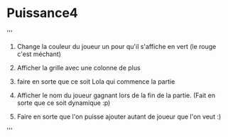 # Puissance4

'''

1. Change la couleur du joueur un pour qu'il s'affiche en vert (le rouge c'est
   méchant)

2. Afficher la grille avec une colonne de plus

3. faire en sorte que ce soit Lola qui commence la partie

4. Afficher le nom du joueur gagnant lors de la fin de la partie. (Fait en sorte
   que ce soit dynamique :p)

5. Faire en sorte que l'on puisse ajouter autant de joueur que l'on veut :)

'''
